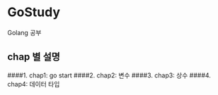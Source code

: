 # GoStudy
Golang 공부

## chap 별 설명
####1. chap1: go start
####2. chap2: 변수
####3. chap3: 상수
####4. chap4: 데이터 타입
